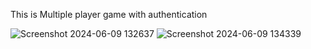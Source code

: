 This is Multiple player game
with authentication


![Screenshot 2024-06-09 132637](https://github.com/NithishKanth/Tic-Tac-Toe/assets/119475280/5a91e5f7-7034-4e79-ad58-e5e4ff2c40b9)
![Screenshot 2024-06-09 134339](https://github.com/NithishKanth/Tic-Tac-Toe/assets/119475280/a3f06b57-7437-4083-b29d-81320c20ff4e)
